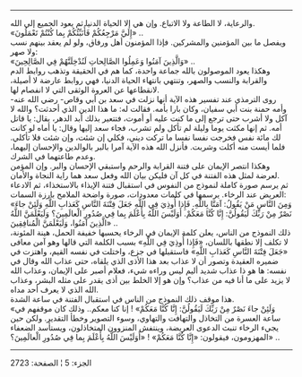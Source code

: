 ------------------------------------------------------------------------

والرعاية، لا الطاعة ولا الاتباع. وإن هي إلا الحياة الدنيا ثم يعود الجميع
إلى الله.  
«إِلَيَّ مَرْجِعُكُمْ فَأُنَبِّئُكُمْ بِما كُنْتُمْ تَعْمَلُونَ» ..  
ويفصل ما بين المؤمنين والمشركين. فإذا المؤمنون أهل ورفاق، ولو لم يعقد
بينهم نسب ولا صهر:  
«وَالَّذِينَ آمَنُوا وَعَمِلُوا الصَّالِحاتِ لَنُدْخِلَنَّهُمْ فِي الصَّالِحِينَ» ..  
وهكذا يعود الموصولون بالله جماعة واحدة، كما هم في الحقيقة وتذهب روابط
الدم والقرابة والنسب والصهر، وتنتهي بانتهاء الحياة الدنيا، فهي روابط
عارضة لا أصيلة، لانقطاعها عن العروة الوثقى التي لا انفصام لها.  
روى الترمذي عند تفسير هذه الآية أنها نزلت في سعد بن أبي وقاص- رضي الله
عنه- وأمه حمنة بنت أبي سفيان، وكان بارا بأمه. فقالت له: ما هذا الدين
الذي أحدثت؟ والله لا آكل ولا أشرب حتى ترجع إلى ما كنت عليه أو أموت،
فتتعير بذلك أبد الدهر، يقال: يا قاتل أمه. ثم إنها مكثت يوما وليلة لم
تأكل ولم تشرب، فجاء سعد إليها وقال: يا أماه لو كانت لك مائة نفس فخرجت
نفسا نفسا ما تركت ديني، فكلي إن شئت، وإن شئت فلا تأكلي. فلما أيست منه
أكلت وشربت. فأنزل الله هذه الآية آمرا بالبر بالوالدين والإحسان إليهما،
وعدم طاعتهما في الشرك.  
وهكذا انتصر الإيمان على فتنة القرابة والرحم واستبقي الإحسان والبر. وإن
المؤمن لعرضة لمثل هذه الفتنة في كل آن فليكن بيان الله وفعل سعد هما راية
النجاة والأمان.  
ثم يرسم صورة كاملة لنموذج من النفوس في استقبال فتنة الإيذاء بالاستخذاء،
ثم الادعاء العريض عند الرخاء. يرسمها في كلمات معدودات، صورة واضحة
الملامح بارزة السمات:  
«وَمِنَ النَّاسِ مَنْ يَقُولُ: آمَنَّا بِاللَّهِ. فَإِذا أُوذِيَ فِي اللَّهِ جَعَلَ فِتْنَةَ النَّاسِ كَعَذابِ
اللَّهِ وَلَئِنْ جاءَ نَصْرٌ مِنْ رَبِّكَ لَيَقُولُنَّ: إِنَّا كُنَّا مَعَكُمْ. أَوَلَيْسَ اللَّهُ بِأَعْلَمَ بِما فِي
صُدُورِ الْعالَمِينَ؟ وَلَيَعْلَمَنَّ اللَّهُ الَّذِينَ آمَنُوا، وَلَيَعْلَمَنَّ الْمُنافِقِينَ» ..  
ذلك النموذج من الناس، يعلن كلمة الإيمان في الرخاء يحسبها خفيفة الحمل،
هينة المئونة، لا تكلف إلا نطقها باللسان، «فَإِذا أُوذِيَ فِي اللَّهِ» بسبب الكلمة
التي قالها وهو آمن معافى «جَعَلَ فِتْنَةَ النَّاسِ كَعَذابِ اللَّهِ» فاستقبلها في جزع،
واختلت في نفسه القيم، واهتزت في ضميره العقيدة وتصور أن لا عذاب بعد هذا
الأذى الذي يلقاه، حتى عذاب الله وقال في نفسه: ها هو ذا عذاب شديد أليم
ليس وراءه شيء، فعلام أصبر على الإيمان، وعذاب الله لا يزيد على ما أنا فيه
من عذاب؟ وإن هو إلا الخلط بين أذى يقدر على مثله البشر، وعذاب الله الذي
لا يعرف أحد مداه.  
هذا موقف ذلك النموذج من الناس في استقبال الفتنة في ساعة الشدة.  
«وَلَئِنْ جاءَ نَصْرٌ مِنْ رَبِّكَ لَيَقُولُنَّ: إِنَّا كُنَّا مَعَكُمْ» ! إنا كنا معكم.. وذلك كان
موقفهم في ساعة العسرة من التخاذل والتهافت والتهاوي، وسوء التصوير وخطأ
التقدير. ولكن حين يجيء الرخاء تنبث الدعوى العريضة، وينتفش المنزوون
المتخاذلون، ويستأسد الضعفاء المهزومون، فيقولون: «إِنَّا كُنَّا مَعَكُمْ» ! «أَوَلَيْسَ
اللَّهُ بِأَعْلَمَ بِما فِي صُدُورِ الْعالَمِينَ؟» ..

------------------------------------------------------------------------

الجزء: 5 ¦ الصفحة: 2723
